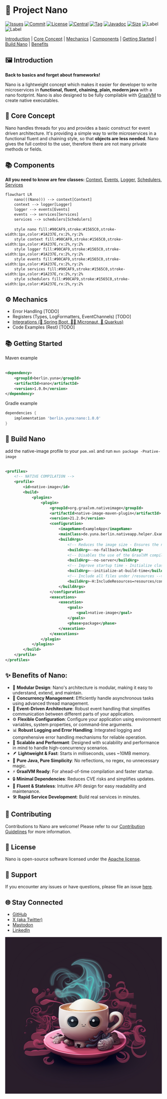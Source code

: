 # 🧬 Project Nano

[//]: # ([![Build][build_shield]][build_link])

[//]: # ([![Maintainable][maintainable_shield]][maintainable_link])

[//]: # ([![Coverage][coverage_shield]][coverage_link])
[![Issues][issues_shield]][issues_link]
[![Commit][commit_shield]][commit_link]
[![License][license_shield]][license_link]
[![Central][central_shield]][central_link]
[![Tag][tag_shield]][tag_link]
[![Javadoc][javadoc_shield]][javadoc_link]
[![Size][size_shield]][size_shield]
![Label][label_shield]
![Label][java_version]

[Introduction](#introduction)
| [Core Concept](#-core-concept)
| [Mechanics](#-mechanics)
| [Components](#-components)
| [Getting Started](#-getting-started)
| [Build Nano](#-build-nano)
| [Benefits](#-benefits-of-nano)

## 🖼️ Introduction

**Back to basics and forget about frameworks!**

Nano is a lightweight concept which makes it easier for developer to write microservices in 
**functional, fluent, chaining, plain, modern java** with a nano footprint.
Nano is also designed to be fully compilable with [GraalVM](https://www.graalvm.org) to create native executables.

## 📐 Core Concept

Nano handles threads for you and provides a basic construct for event driven architecture.
It's providing a simple way to write microservices in a functional fluent and chaining style, so that **objects are less
needed**. Nano gives the full control to the user, therefore there are not many private methods or fields.

## 📚 Components

**All you need to know are few classes:**
[Context](docs/context/README.md),
[Events](README.md),
[Logger](../logger/README.md),
[Schedulers](../schedulers/README.md),
[Services](../services/README.md)

```mermaid
flowchart LR
    nano(((Nano))) --> context[Context]
    context --> logger[Logger]
    logger --> events[Events]
    events --> services[Services]
    services --> schedulers[Schedulers]
    
    style nano fill:#90CAF9,stroke:#1565C0,stroke-width:1px,color:#1A237E,rx:2%,ry:2%
    style context fill:#90CAF9,stroke:#1565C0,stroke-width:1px,color:#1A237E,rx:2%,ry:2%
    style logger fill:#90CAF9,stroke:#1565C0,stroke-width:1px,color:#1A237E,rx:2%,ry:2%
    style events fill:#90CAF9,stroke:#1565C0,stroke-width:1px,color:#1A237E,rx:2%,ry:2%
    style services fill:#90CAF9,stroke:#1565C0,stroke-width:1px,color:#1A237E,rx:2%,ry:2%
    style schedulers fill:#90CAF9,stroke:#1565C0,stroke-width:1px,color:#1A237E,rx:2%,ry:2%
```

## ⚙️ Mechanics

* Error Handling \[TODO]
* Registers (Types, LogFormatters, EventChannels) \[TODO]
* [Integrations (🌱 Spring Boot, 🧑‍🚀 Micronaut, 🐸 Quarkus)](docs/integrations/README.md)
* Code Examples (Rest) \[TODO]

## 📚 Getting Started

Maven example

```xml

<dependency>
    <groupId>berlin.yuna</groupId>
    <artifactId>nano</artifactId>
    <version>1.0.0</version>
</dependency>
```

Gradle example

```groovy
dependencies {
    implementation 'berlin.yuna:nano:1.0.0'
}
```

## 🔨 Build Nano

add the native-image profile to your `pom.xml` and run `mvn package -Pnative-image`

```xml

<profiles>
    <!-- NATIVE COMPILATION -->
    <profile>
        <id>native-image</id>
        <build>
            <plugins>
                <plugin>
                    <groupId>org.graalvm.nativeimage</groupId>
                    <artifactId>native-image-maven-plugin</artifactId>
                    <version>21.2.0</version>
                    <configuration>
                        <imageName>ExampleApp</imageName>
                        <mainClass>de.yuna.berlin.nativeapp.helper.ExampleApp</mainClass>
                        <buildArgs>
                            <!-- Reduces the image size - Ensures the native image doesn't include the JVM as a fallback option -->
                            <buildArg>--no-fallback</buildArg>
                            <!-- Disables the use of the GraalVM compilation server -->
                            <buildArg>--no-server</buildArg>
                            <!-- Improve startup time - Initialize classes at build time rather than at runtime -->
                            <buildArg>--initialize-at-build-time</buildArg>
                            <!-- Include all files under /resources -->
                            <buildArg>-H:IncludeResources=resources/config/.*</buildArg>
                        </buildArgs>
                    </configuration>
                    <executions>
                        <execution>
                            <goals>
                                <goal>native-image</goal>
                            </goals>
                            <phase>package</phase>
                        </execution>
                    </executions>
                </plugin>
            </plugins>
        </build>
    </profile>
</profiles>
```

## ✨ Benefits of Nano:

* 🧩 **Modular Design**: Nano's architecture is modular, making it easy to understand, extend, and maintain.
* 🧵 **Concurrency Management**: Efficiently handle asynchronous tasks using advanced thread management.
* 📡 **Event-Driven Architecture**: Robust event handling that simplifies communication between different parts of your
  application.
* ⚙️ **Flexible Configuration**: Configure your application using environment variables, system properties, or
  command-line
  arguments.
* 📊 **Robust Logging and Error Handling**: Integrated logging and comprehensive error handling mechanisms for reliable
  operation.
* 🚀 **Scalable and Performant**: Designed with scalability and performance in mind to handle high-concurrency scenarios.
* 🪶 **Lightweight & Fast**: Starts in milliseconds, uses ~10MB memory.
* 🌿 **Pure Java, Pure Simplicity**: No reflections, no regex, no unnecessary magic.
* ⚡ **GraalVM Ready**: For ahead-of-time compilation and faster startup.
* 🔒 **Minimal Dependencies**: Reduces CVE risks and simplifies updates.
* 🌊 **Fluent & Stateless**: Intuitive API design for easy readability and maintenance.
* 🛠️ **Rapid Service Development**: Build real services in minutes.

## 🤝 Contributing

Contributions to Nano are welcome! Please refer to our [Contribution Guidelines](CONTRIBUTING.md) for more information.

## 📜 License

Nano is open-source software licensed under the [Apache license](LICENSE).

## 🙋‍ Support

If you encounter any issues or have questions, please file an
issue [here](https://github.com/YunaBraska/nano/issues/new/choose).

## 🌐 Stay Connected

* [GitHub](https://github.com/YunaBraska)
* [X (aka Twitter)](https://twitter.com/YunaMorgenstern)
* [Mastodon](https://hachyderm.io/@LunaFreyja)
* [LinkedIn](https://www.linkedin.com/in/yuna-morgenstern-6662a5145/)

![tiny_java_logo](src/test/resources/tiny_java.png)


[build_shield]: https://github.com/YunaBraska/nano/workflows/MVN_RELEASE/badge.svg

[build_link]: https://github.com/YunaBraska/nano/actions?query=workflow%3AMVN_RELEASE

[maintainable_shield]: https://img.shields.io/codeclimate/maintainability/YunaBraska/nano?style=flat-square

[maintainable_link]: https://codeclimate.com/github/YunaBraska/nano/maintainability

[coverage_shield]: https://img.shields.io/codeclimate/coverage/YunaBraska/nano?style=flat-square

[coverage_link]: https://codeclimate.com/github/YunaBraska/nano/test_coverage

[issues_shield]: https://img.shields.io/github/issues/YunaBraska/nano?style=flat-square

[issues_link]: https://github.com/YunaBraska/nano/issues/new/choose

[commit_shield]: https://img.shields.io/github/last-commit/YunaBraska/nano?style=flat-square

[commit_link]: https://github.com/YunaBraska/nano/commits/main

[license_shield]: https://img.shields.io/github/license/YunaBraska/nano?style=flat-square

[license_link]: https://github.com/YunaBraska/nano/blob/main/LICENSE

[dependency_shield]: https://img.shields.io/librariesio/github/YunaBraska/nano?style=flat-square

[dependency_link]: https://libraries.io/github/YunaBraska/nano

[central_shield]: https://img.shields.io/maven-central/v/berlin.yuna/nano?style=flat-square

[central_link]:https://search.maven.org/artifact/berlin.yuna/nano

[tag_shield]: https://img.shields.io/github/v/tag/YunaBraska/nano?style=flat-square

[tag_link]: https://github.com/YunaBraska/nano/releases

[javadoc_shield]: https://javadoc.io/badge2/berlin.yuna/nano/javadoc.svg?style=flat-square

[javadoc_link]: https://javadoc.io/doc/berlin.yuna/nano

[size_shield]: https://img.shields.io/github/repo-size/YunaBraska/nano?style=flat-square

[label_shield]: https://img.shields.io/badge/Yuna-QueenInside-blueviolet?style=flat-square

[gitter_shield]: https://img.shields.io/gitter/room/YunaBraska/nano?style=flat-square

[gitter_link]: https://gitter.im/nano/Lobby

[java_version]: https://img.shields.io/badge/java-21-blueviolet?style=flat-square


